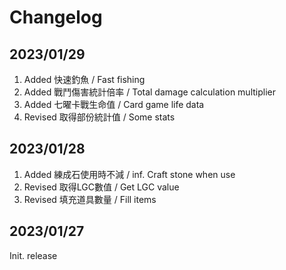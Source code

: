 # Changelog  

## 2023/01/29  
1. Added 快速釣魚 / Fast fishing
1. Added 戰鬥傷害統計倍率 / Total damage calculation multiplier
1. Added 七曜卡戰生命值 / Card game life data
1. Revised 取得部份統計值 / Some stats

## 2023/01/28  
1. Added 練成石使用時不減 / inf. Craft stone when use
1. Revised 取得LGC數值 / Get LGC value
1. Revised 填充道具數量 / Fill items

## 2023/01/27
Init. release


